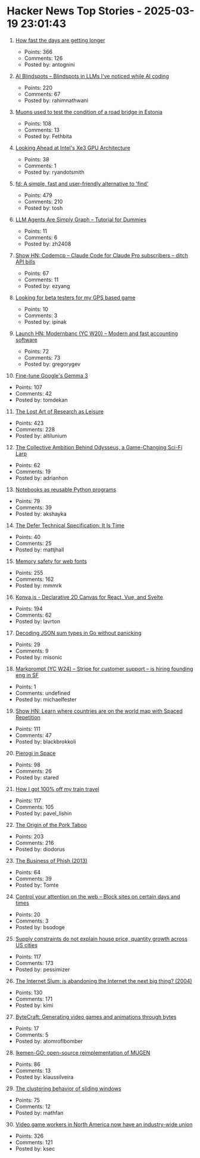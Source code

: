 # Hacker News Top Stories - 2025-03-19 23:01:43

1. [How fast the days are getting longer](https://joe-antognini.github.io/astronomy/daylight)
   - Points: 366
   - Comments: 126
   - Posted by: antognini

2. [AI Blindspots – Blindspots in LLMs I've noticed while AI coding](https://ezyang.github.io/ai-blindspots/)
   - Points: 220
   - Comments: 67
   - Posted by: rahimnathwani

3. [Muons used to test the condition of a road bridge in Estonia](https://news.err.ee/1609634600/muons-used-to-test-the-condition-of-a-road-bridge-in-estonia)
   - Points: 108
   - Comments: 13
   - Posted by: Fethbita

4. [Looking Ahead at Intel's Xe3 GPU Architecture](https://chipsandcheese.com/p/looking-ahead-at-intels-xe3-gpu-architecture)
   - Points: 38
   - Comments: 1
   - Posted by: ryandotsmith

5. [fd: A simple, fast and user-friendly alternative to 'find'](https://github.com/sharkdp/fd)
   - Points: 479
   - Comments: 210
   - Posted by: tosh

6. [LLM Agents Are Simply Graph – Tutorial for Dummies](https://zacharyhuang.substack.com/p/llm-agent-internal-as-a-graph-tutorial)
   - Points: 11
   - Comments: 6
   - Posted by: zh2408

7. [Show HN: Codemcp – Claude Code for Claude Pro subscribers – ditch API bills](https://github.com/ezyang/codemcp)
   - Points: 67
   - Comments: 11
   - Posted by: ezyang

8. [Looking for beta testers for my GPS based game](https://cityquizler.com/)
   - Points: 10
   - Comments: 3
   - Posted by: ipinak

9. [Launch HN: Modernbanc (YC W20) – Modern and fast accounting software](undefined)
   - Points: 72
   - Comments: 73
   - Posted by: gregorygev

10. [Fine-tune Google's Gemma 3](https://unsloth.ai/blog/gemma3)
   - Points: 107
   - Comments: 42
   - Posted by: tomdekan

11. [The Lost Art of Research as Leisure](https://kasurian.com/p/research-as-leisure)
   - Points: 423
   - Comments: 228
   - Posted by: altilunium

12. [The Collective Ambition Behind Odysseus, a Game-Changing Sci-Fi Larp](https://mssv.net/2025/03/19/the-collective-ambition-behind-odysseus-a-game-changing-sci-fi-larp/)
   - Points: 62
   - Comments: 19
   - Posted by: adrianhon

13. [Notebooks as reusable Python programs](https://marimo.io/blog/python-not-json)
   - Points: 79
   - Comments: 39
   - Posted by: akshayka

14. [The Defer Technical Specification: It Is Time](https://thephd.dev/c2y-the-defer-technical-specification-its-time-go-go-go)
   - Points: 40
   - Comments: 25
   - Posted by: mattjhall

15. [Memory safety for web fonts](https://developer.chrome.com/blog/memory-safety-fonts)
   - Points: 255
   - Comments: 162
   - Posted by: mmmrk

16. [Konva.js - Declarative 2D Canvas for React, Vue, and Svelte](https://konvajs.org/)
   - Points: 194
   - Comments: 62
   - Posted by: lavrton

17. [Decoding JSON sum types in Go without panicking](https://nicolashery.com/decoding-json-sum-types-in-go/)
   - Points: 29
   - Comments: 9
   - Posted by: misonic

18. [Markprompt (YC W24) – Stripe for customer support – is hiring founding eng in SF](https://markprompt.com/jobs)
   - Points: 1
   - Comments: undefined
   - Posted by: michaelfester

19. [Show HN: Learn where countries are on the world map with Spaced Repetition](https://map.koljapluemer.com)
   - Points: 111
   - Comments: 47
   - Posted by: blackbrokkoli

20. [Pierogi in Space](https://www.esa.int/Science_Exploration/Human_and_Robotic_Exploration/Pierogi_in_space)
   - Points: 98
   - Comments: 26
   - Posted by: stared

21. [How I got 100% off my train travel](https://readbunce.com/p/how-i-got-100-off-my-train-travel)
   - Points: 117
   - Comments: 105
   - Posted by: pavel_lishin

22. [The Origin of the Pork Taboo](https://archaeology.org/issues/march-april-2025/letters-from/on-the-origin-of-the-pork-taboo/)
   - Points: 203
   - Comments: 216
   - Posted by: diodorus

23. [The Business of Phish (2013)](https://priceonomics.com/business-of-phish/)
   - Points: 64
   - Comments: 39
   - Posted by: Tomte

24. [Control your attention on the web – Block sites on certain days and times](https://github.com/Bsodoge/Focus-Mode)
   - Points: 20
   - Comments: 3
   - Posted by: bsodoge

25. [Supply constraints do not explain house price, quantity growth across US cities](https://www.nber.org/papers/w33576)
   - Points: 117
   - Comments: 173
   - Posted by: pessimizer

26. [The Internet Slum: is abandoning the Internet the next big thing? (2004)](https://www.fourmilab.ch/documents/netslum/)
   - Points: 130
   - Comments: 171
   - Posted by: kimi

27. [ByteCraft: Generating video games and animations through bytes](https://emygervais.github.io/2025/03/15/bytecraft.html)
   - Points: 17
   - Comments: 5
   - Posted by: atomroflbomber

28. [Ikemen-GO: open-source reimplementation of MUGEN](https://github.com/ikemen-engine/Ikemen-GO)
   - Points: 86
   - Comments: 13
   - Posted by: klaussilveira

29. [The clustering behavior of sliding windows](https://arxiv.org/abs/2503.14393)
   - Points: 75
   - Comments: 12
   - Posted by: mathfan

30. [Video game workers in North America now have an industry-wide union](https://www.engadget.com/big-tech/video-game-workers-in-north-america-now-have-an-industry-wide-union-130024730.html)
   - Points: 326
   - Comments: 121
   - Posted by: ksec

